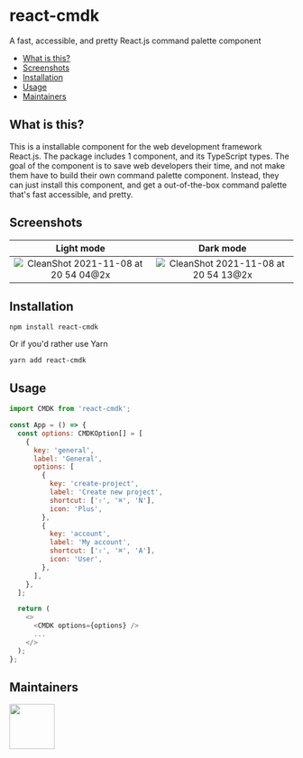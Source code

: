 # react-cmdk

A fast, accessible, and pretty React.js command palette component

- [What is this?](#what-is-this)
- [Screenshots](#screenshots)
- [Installation](#installation)
- [Usage](#usage)
- [Maintainers](#maintainers)

## What is this?

This is a installable component for the web development framework React.js. The
package includes 1 component, and its TypeScript types. The goal of the
component is to save web developers their time, and not make them have to build
their own command palette component. Instead, they can just install this
component, and get a out-of-the-box command palette that's fast accessible, and
pretty.

## Screenshots

|                                                                  Light mode                                                                   |                                                                   Dark mode                                                                   |
| :-------------------------------------------------------------------------------------------------------------------------------------------: | :-------------------------------------------------------------------------------------------------------------------------------------------: |
| ![CleanShot 2021-11-08 at 20 54 04@2x](https://user-images.githubusercontent.com/19674362/140808835-be7e491e-7af0-4fcc-b2ef-22404d783c04.png) | ![CleanShot 2021-11-08 at 20 54 13@2x](https://user-images.githubusercontent.com/19674362/140808862-07afa4e8-9629-42ba-9d63-5ed3a3914a96.png) |

## Installation

```
npm install react-cmdk
```

Or if you'd rather use Yarn

```
yarn add react-cmdk
```

## Usage

```javascript
import CMDK from 'react-cmdk';

const App = () => {
  const options: CMDKOption[] = [
    {
      key: 'general',
      label: 'General',
      options: [
        {
          key: 'create-project',
          label: 'Create new project',
          shortcut: ['⇧', '⌘', 'N'],
          icon: 'Plus',
        },
        {
          key: 'account',
          label: 'My account',
          shortcut: ['⇧', '⌘', 'A'],
          icon: 'User',
        },
      ],
    },
  ];

  return (
    <>
      <CMDK options={options} />
      ...
    </>
  );
};
```

## Maintainers

<a href="https://github.com/albingroen"> 
  <img src="https://avatars.githubusercontent.com/u/19674362?v=4" width="80" height="80" />
</a>
